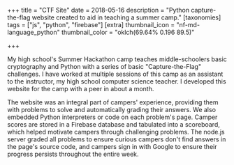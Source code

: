 +++
title = "CTF Site"
date = 2018-05-16
description = "Python capture-the-flag website created to aid in teaching a summer camp."
[taxonomies]
tags = ["js", "python", "firebase"]
[extra]
thumbnail_icon = "nf-md-language_python"
thumbnail_color = "oklch(69.64% 0.196 89.5)"

+++

My high school's Summer Hackathon camp teaches middle-schoolers basic cryptography and Python with a series of basic "Capture-the-Flag" challenges. I have worked at multiple sessions of this camp as an assistant to the instructor, my high school computer science teacher. I developed this website for the camp with a peer in about a month.

The website was an integral part of campers' experience, providing them with problems to solve and automatically grading their answers. We also embedded Python interpreters or code on each problem's page. Camper scores are stored in a Firebase database and tabulated into a scoreboard, which helped motivate campers through challenging problems. The node.js server graded all problems to ensure curious campers don't find answers in the page's source code, and campers sign in with Google to ensure their progress persists throughout the entire week.